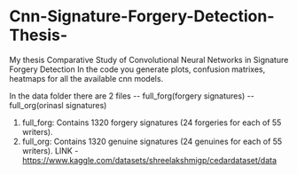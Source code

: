 # Cnn-Signature-Forgery-Detection-Thesis-
My thesis Comparative Study of Convolutional Neural Networks in Signature Forgery Detection
In the code you generate plots, confusion matrixes, heatmaps for all the available cnn models.

 In the data folder there are 2 files -- full_forg(forgery signatures) --full_org(orinasl signatures) 
 1. full_forg: Contains 1320 forgery signatures (24 forgeries for each of 55 writers).
 2. full_org: Contains 1320 genuine signatures (24 genuines for each of 55 writers). 
 LINK - https://www.kaggle.com/datasets/shreelakshmigp/cedardataset/data
